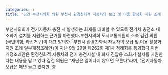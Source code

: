 ```yaml
---
categories: i
title: "김건 부천시의회 의원 부천시 환경친화적 자동차의 보급 및 이용 활성화 지원 조례 일부개정안 대표 발의"
---
```

부천시의회가 전기자동차 충전 시 발생하는 화재를 대비할 수 있도록 전기차 충전소 내 소화기 설치를 지원하는 근거를 마련했다.부천시의회 도시교통위원회 소속 김건 의원(국민의힘, 라선거구)이 대표 발의한 ｢부천시 환경친화적 자동차의 보급 및 이용 활성화 지원 조례 일부개정조례안｣이 지난 9월 29일 제262회 제1차 정례회를 통과했다.이번 개정조례안은 환경친화적 자동차의 전기 충전시설 내 화재 진압용 소화기 설치를 지원한다는 내용을 담고 있다.김건 의원은 “재난은 일어나지 않으면 모른다”라며, “전기자동차 보급은 매년 늘고 있지만, 충